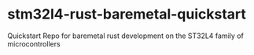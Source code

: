 # stm32l4-rust-baremetal-quickstart
Quickstart Repo for baremetal rust development on the ST32L4 family of microcontrollers
